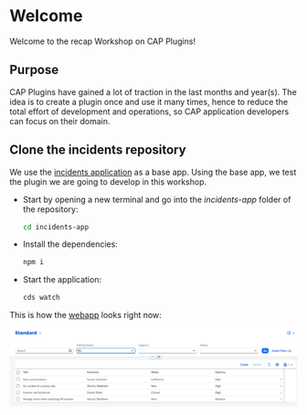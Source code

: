 # Welcome
Welcome to the recap Workshop on CAP Plugins!

## Purpose

CAP Plugins have gained a lot of traction in the last months and year(s).
The idea is to create a plugin once and use it many times, hence to reduce the total effort of development and operations, so CAP application developers can focus on their domain.

## Clone the incidents repository

We use the [incidents application](https://github.com/cap-js/incidents-app) as a base app. Using the base app, we test the plugin we are going to develop in this workshop.

- Start by opening a new terminal and go into the *incidents-app* folder of the repository:

    ```sh
    cd incidents-app
    ```

- Install the dependencies:

     ```sh
    npm i 
    ```

- Start the application:

   ```sh
   cds watch
   ```

This is how the [webapp](http://localhost:4004/incidents/webapp/index.html) looks right now:

![Screenshot of the Incidents app UI w/o the plugin](./images/Incidents-ui-before.png)